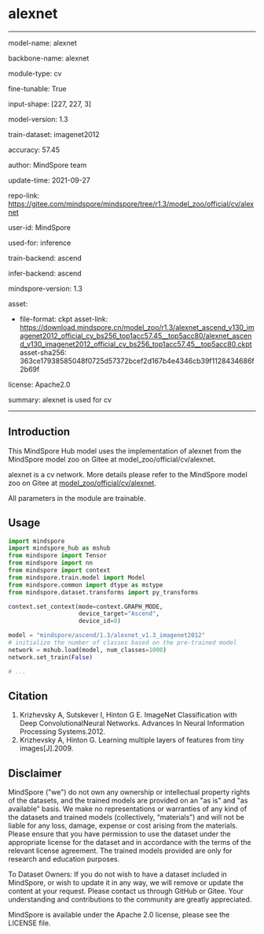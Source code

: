 # alexnet

---

model-name: alexnet

backbone-name: alexnet

module-type: cv

fine-tunable: True

input-shape: [227, 227, 3]

model-version: 1.3

train-dataset: imagenet2012

accuracy: 57.45

author: MindSpore team

update-time: 2021-09-27

repo-link: <https://gitee.com/mindspore/mindspore/tree/r1.3/model_zoo/official/cv/alexnet>

user-id: MindSpore

used-for: inference

train-backend: ascend

infer-backend: ascend

mindspore-version: 1.3

asset:

-
    file-format: ckpt
    asset-link: <https://download.mindspore.cn/model_zoo/r1.3/alexnet_ascend_v130_imagenet2012_official_cv_bs256_top1acc57.45__top5acc80/alexnet_ascend_v130_imagenet2012_official_cv_bs256_top1acc57.45__top5acc80.ckpt>
    asset-sha256: 363ce17938585048f0725d57372bcef2d167b4e4346cb39f1128434686f2b69f

license: Apache2.0

summary: alexnet is used for cv

---

## Introduction

This MindSpore Hub model uses the implementation of alexnet from the MindSpore model zoo on Gitee at model_zoo/official/cv/alexnet.

alexnet is a cv network. More details please refer to the MindSpore model zoo on Gitee at [model_zoo/official/cv/alexnet](https://gitee.com/mindspore/mindspore/blob/r1.3/model_zoo/official/cv/alexnet/README.md).

All parameters in the module are trainable.

## Usage

```python
import mindspore
import mindspore_hub as mshub
from mindspore import Tensor
from mindspore import nn
from mindspore import context
from mindspore.train.model import Model
from mindspore.common import dtype as mstype
from mindspore.dataset.transforms import py_transforms

context.set_context(mode=context.GRAPH_MODE,
                    device_target="Ascend",
                    device_id=0)

model = "mindspore/ascend/1.3/alexnet_v1.3_imagenet2012"
# initialize the number of classes based on the pre-trained model
network = mshub.load(model, num_classes=1000)
network.set_train(False)

# ...
```

## Citation

1. Krizhevsky A, Sutskever I, Hinton G E. ImageNet Classification with Deep ConvolutionalNeural Networks. Advances In Neural Information Processing Systems.2012.
2. Krizhevsky A, Hinton G. Learning multiple layers of features from tiny images[J].2009.

## Disclaimer

MindSpore ("we") do not own any ownership or intellectual property rights of the datasets, and the trained models are provided on an "as is" and "as available" basis. We make no representations or warranties of any kind of the datasets and trained models (collectively, “materials”) and will not be liable for any loss, damage, expense or cost arising from the materials. Please ensure that you have permission to use the dataset under the appropriate license for the dataset and in accordance with the terms of the relevant license agreement. The trained models provided are only for research and education purposes.

To Dataset Owners: If you do not wish to have a dataset included in MindSpore, or wish to update it in any way, we will remove or update the content at your request. Please contact us through GitHub or Gitee. Your understanding and contributions to the community are greatly appreciated.

MindSpore is available under the Apache 2.0 license, please see the LICENSE file.
